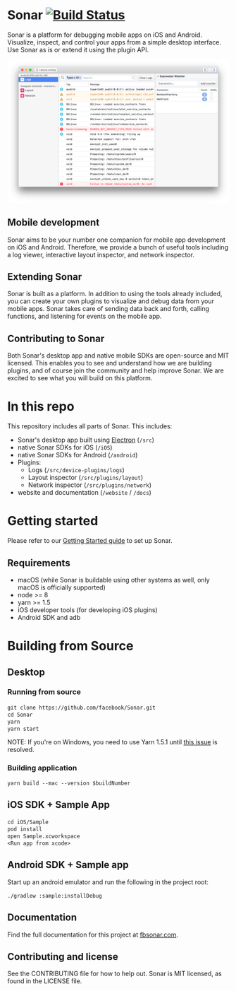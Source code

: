 # Sonar [![Build Status](https://travis-ci.org/facebook/Sonar.svg?branch=master)](https://travis-ci.org/facebook/Sonar)

Sonar is a platform for debugging mobile apps on iOS and Android. Visualize, inspect, and control your apps from a simple desktop interface. Use Sonar as is or extend it using the plugin API.

![Sonar](/website/static/img/splash@2x.png)

## Mobile development

Sonar aims to be your number one companion for mobile app development on iOS and Android. Therefore, we provide a bunch of useful tools including a log viewer, interactive layout inspector, and network inspector.

## Extending Sonar

Sonar is built as a platform. In addition to using the tools already included, you can create your own plugins to visualize and debug data from your mobile apps. Sonar takes care of sending data back and forth, calling functions, and listening for events on the mobile app.

## Contributing to Sonar

Both Sonar's desktop app and native mobile SDKs are open-source and MIT licensed. This enables you to see and understand how we are building plugins, and of course join the community and help improve Sonar. We are excited to see what you will build on this platform.

# In this repo

This repository includes all parts of Sonar. This includes:

* Sonar's desktop app built using [Electron](https://electronjs.org) (`/src`)
* native Sonar SDKs for iOS (`/iOS`)
* native Sonar SDKs for Android (`/android`)
* Plugins:
  * Logs (`/src/device-plugins/logs`)
  * Layout inspector (`/src/plugins/layout`)
  * Network inspector (`/src/plugins/network`)
* website and documentation (`/website` / `/docs`)

# Getting started

Please refer to our [Getting Started guide](https://fbsonar.com/docs/getting-started.html) to set up Sonar.

## Requirements

* macOS (while Sonar is buildable using other systems as well, only macOS is officially supported)
* node >= 8
* yarn >= 1.5
* iOS developer tools (for developing iOS plugins)
* Android SDK and adb

# Building from Source

## Desktop
### Running from source

```
git clone https://github.com/facebook/Sonar.git
cd Sonar
yarn
yarn start
```

NOTE: If you're on Windows, you need to use Yarn 1.5.1 until [this issue](https://github.com/yarnpkg/yarn/issues/6048) is resolved.

### Building application

```
yarn build --mac --version $buildNumber
```
## iOS SDK + Sample App

```
cd iOS/Sample
pod install
open Sample.xcworkspace
<Run app from xcode>
```

## Android SDK + Sample app

Start up an android emulator and run the following in the project root:
```
./gradlew :sample:installDebug
```

## Documentation

Find the full documentation for this project at [fbsonar.com](https://fbsonar.com/docs).

## Contributing and license

See the CONTRIBUTING file for how to help out.
Sonar is MIT licensed, as found in the LICENSE file.

